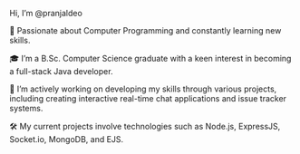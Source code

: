 Hi, I’m @pranjaldeo

🌟 Passionate about Computer Programming and constantly learning new skills.

🎓 I’m a B.Sc. Computer Science graduate with a keen interest in becoming a full-stack Java developer.

🚀 I’m actively working on developing my skills through various projects, including creating interactive real-time chat applications and issue tracker systems.

🛠️ My current projects involve technologies such as Node.js, ExpressJS, Socket.io, MongoDB, and EJS.
